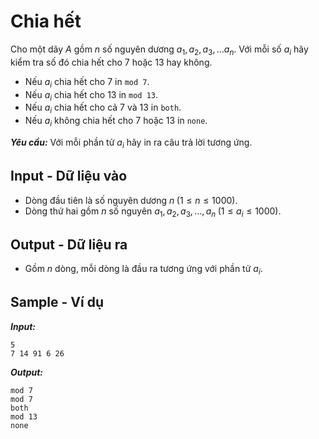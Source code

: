 
# Chia hết

Cho một dãy $A$ gồm $n$ số nguyên dương $a_1, a_2, a_3, \ldots a_n$. Với mỗi số $a_i$ hãy kiểm tra số đó chia hết cho $7$ hoặc $13$ hay không.

- Nếu $a_i$ chia hết cho $7$ in `mod 7`.
- Nếu $a_i$ chia hết cho $13$ in `mod 13`.
- Nếu $a_i$ chia hết cho cả $7$ và $13$ in `both`.
- Nếu $a_i$ không chia hết cho $7$ hoặc $13$ in `none`.

***Yêu cầu:*** Với mỗi phần tử $a_i$ hãy in ra câu trả lời tương ứng.

## Input - Dữ liệu vào

- Dòng đầu tiên là số nguyên dương $n \; (1 \le n \le 1000)$.
- Dòng thứ hai gồm $n$ số nguyên $a_1, a_2, a_3, \ldots, a_n \; (1 \le a_i \le 1000)$.

## Output - Dữ liệu ra

- Gồm $n$ dòng, mỗi dòng là đầu ra tương ứng với phần tử $a_i$.

## Sample - Ví dụ

***Input:***

```
5
7 14 91 6 26
```

***Output:***

```
mod 7
mod 7
both
mod 13
none
```